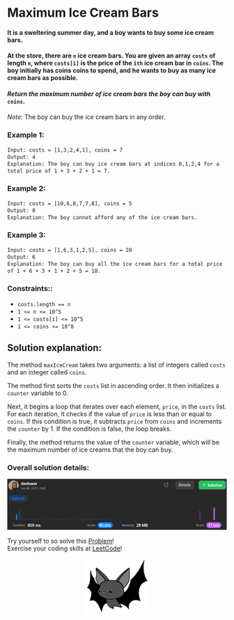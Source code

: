 # Maximum Ice Cream Bars

#### It is a sweltering summer day, and a boy wants to buy some ice cream bars.

#### At the store, there are `n` ice cream bars. You are given an array `costs` of length `n`, where `costs[i]` is the price of the `ith` ice cream bar in `coins`. The boy initially has coins coins to spend, and he wants to buy as many ice cream bars as possible. 

#### *Return the maximum number of ice cream bars the boy can buy with* `coins`.

*Note:* The boy can buy the ice cream bars in any order.

### Example 1:

```
Input: costs = [1,3,2,4,1], coins = 7
Output: 4
Explanation: The boy can buy ice cream bars at indices 0,1,2,4 for a total price of 1 + 3 + 2 + 1 = 7.
```

### Example 2:

```
Input: costs = [10,6,8,7,7,8], coins = 5
Output: 0
Explanation: The boy cannot afford any of the ice cream bars.
```

### Example 3:

```
Input: costs = [1,6,3,1,2,5], coins = 20
Output: 6
Explanation: The boy can buy all the ice cream bars for a total price of 1 + 6 + 3 + 1 + 2 + 5 = 18.
```

### Constraints:: 

- `costs.length == n`
- `1 <= n <= 10^5`
- `1 <= costs[i] <= 10^5`
- `1 <= coins <= 10^8`

## Solution explanation:
The method `maxIceCream` takes two arguments: a list of integers called `costs` and an integer called `coins`.

The method first sorts the `costs` list in ascending order. It then initializes a `counter` variable to 0.

Next, it begins a loop that iterates over each element, `price`, in the `costs` list. For each iteration, it checks if the value of `price` is less than or equal to `coins`. If this condition is true, it subtracts `price` from `coins` and increments the `counter` by 1. If the condition is false, the loop breaks.

Finally, the method returns the value of the `counter` variable, which will be the maximum number of ice creams that the boy can buy.

### Overall solution details:

<p align="center">
  <img src="src/solutionDetails.png" alt="Solution Details" width="650">
</p>

Try yourself to so solve this [Problem](https://leetcode.com/problems/maximum-ice-cream-bars/)!
<br>
Exercise your coding skills at [LeetCode](https://leetcode.com)!

<p align="center">
  <img src="src/bat.png" alt="devlower logo" width="150">
</p>
